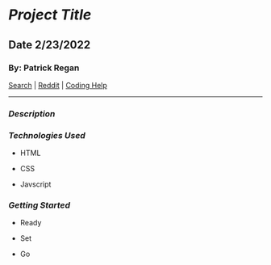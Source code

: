 # **_Project Title_**

## Date 2/23/2022

### By: Patrick Regan

[Search](http://duckduckgo.com) | [Reddit](http://reddit.com) | [Coding Help](http://w3schools.com)

---

### **_Description_**

### **_Technologies Used_**

- HTML

- CSS

- Javscript

### **_Getting Started_**

- Ready

- Set

- Go
